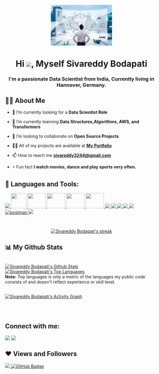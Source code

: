 <p align="center"> <img src="data-scientist.jpg" width="40%"></p>
<h1 align="center">Hi <img src="https://raw.githubusercontent.com/MartinHeinz/MartinHeinz/master/wave.gif" width="30px">, Myself Sivareddy Bodapati</h1>
<h3 align="center">I'm a passionate Data Scientist from India, Currently living in Hannover, Germany.</h3>


## 🙋‍♂️ About Me

- 🔭 I’m currently looking for a **Data Scientist Role**

- 🌱 I’m currently learning **Data Structures,Algorithms, AWS, and Transformers**

- 👯 I’m looking to collaborate on **Open Source Projects**

- 👨‍💻 All of my projects are available at **[My Portfolio](https://github.com/SivareddyBodapati?tab=repositories)**

- 📫 How to reach me **sivareddy3244@gmail.com**

- ⚡ Fun fact **I watch movies, dance and play sports very often.**

## 🚀 Languages and Tools:

<p align="left"> 
    <a href="https://www.python.org" target="_blank"> <img src="https://img.icons8.com/color/48/000000/python.png"/> </a> 
    <a href="https://numpy.org/" target="_blank"> <img src="https://dggulaitutorial.com/wp-content/uploads/2021/12/105040771-43887300-5a88-11eb-9f01-bee100b9ef22.png" width="50" height="50"/> </a> 
    <a href="https://matplotlib.org/" target="_blank"> <img src="https://static.javatpoint.com/tutorial/matplotlib/images/matplotlib-tutorial.png" width="60" height="50"/> </a> 
    <a href="https://scikit-learn.org/stable/" target="_blank"> <img src="https://upload.wikimedia.org/wikipedia/commons/thumb/0/05/Scikit_learn_logo_small.svg/1200px-Scikit_learn_logo_small.svg.png" width="60" height="50"/> </a> 
    <a href="https://pytorch.org/" target="_blank"> <img src="https://pytorch.org/assets/images/pytorch-logo.png" width="60" height="50"/> </a>
    <a href="https://flask.palletsprojects.com/en/2.1.x/" target="_blank"> <img src="https://eduardovra.github.io/assets/img/flask-logo.png" width="60" height="50"/> </a> 
    <a href="https://developer.mozilla.org/en-US/docs/Web/JavaScript" target="_blank"> <img src="https://img.icons8.com/color/48/000000/javascript.png"/> </a> 
    <a href="https://www.w3.org/html/" target="_blank"> <img src="https://img.icons8.com/color/48/000000/html-5.png"/> </a> 
    <a href="https://www.w3schools.com/css/" target="_blank"> <img src="https://img.icons8.com/color/48/000000/css3.png"/> </a> 
    <a href="https://getbootstrap.com" target="_blank"> <img src="https://img.icons8.com/color/48/000000/bootstrap.png"/> </a> 
    <a style="padding-right:8px;" href="https://www.mysql.com/" target="_blank"> <img src="https://img.icons8.com/fluent/50/000000/mysql-logo.png"/> </a>
    <a href="https://postman.com" target="_blank"> <img src="https://www.vectorlogo.zone/logos/getpostman/getpostman-icon.svg" alt="postman" width="45" height="45"/> </a>   
    <a href="https://git-scm.com/" target="_blank"> <img src="https://img.icons8.com/color/48/000000/git.png"/> </a> 
</p>

<!-- [![React Badge](https://img.shields.io/badge/-React-61DBFB?style=for-the-badge&labelColor=black&logo=react&logoColor=61DBFB)](#)  [![Javascript Badge](https://img.shields.io/badge/-Javascript-F0DB4F?style=for-the-badge&labelColor=black&logo=javascript&logoColor=F0DB4F)](#) [![Typescript Badge](https://img.shields.io/badge/-Typescript-007acc?style=for-the-badge&labelColor=black&logo=typescript&logoColor=007acc)](#) [![Nodejs Badge](https://img.shields.io/badge/-Nodejs-3C873A?style=for-the-badge&labelColor=black&logo=node.js&logoColor=3C873A)](#) [![GraphQL Badge](https://img.shields.io/badge/-GraphQl-e535ab?style=for-the-badge&labelColor=black&logo=node.js&logoColor=e535ab)](#) -->
<br/>

<p align="center">
    <a href="https://github.com/SivareddyBodapati/github-readme-streak-stats">
        <img title="🔥 Get streak stats for your profile at git.io/streak-stats" alt="Sivareddy Bodapati's streak" src="https://github-readme-streak-stats.herokuapp.com/?user=SivareddyBodapati&theme=black-ice&hide_border=true&stroke=0000&background=060A0CD0"/>
    </a>
</p>

## 📊 My Github Stats

  <br/>
    <a href="https://github.com/SivareddyBodapati/github-readme-stats"><img alt="Sivareddy Bodapati's Github Stats" src="https://github-readme-stats.vercel.app/api?username=SivareddyBodapati&show_icons=true&count_private=true&theme=react&hide_border=true&bg_color=0D1117" /></a>
 <a href="https://github.com/SivareddyBodapati/github-readme-stats"><img alt="Sivareddy Bodapati's Top Languages" src="https://github-readme-stats.vercel.app/api/top-langs/?username=SivareddyBodapati&langs_count=8&count_private=true&layout=compact&theme=react&hide_border=true&bg_color=0D1117" /></a> 
  <br/>
  <b>Note:</b> Top languages is only a metric of the languages my public code consists of and doesn't reflect experience or skill level.

<br/>
<br/>

<a href="https://github.com/SivareddyBodapati/github-readme-activity-graph"><img alt="Sivareddy Bodapati's Activity Graph" src="https://activity-graph.herokuapp.com/graph?username=SivareddyBodapati&bg_color=0D1117&color=5BCDEC&line=5BCDEC&point=FFFFFF&hide_border=true" /></a>

<br/>
<br/>

## Connect with me:
<p align="left">

<a href = "https://www.linkedin.com/in/sivareddy-bodapati//"><img src="https://img.icons8.com/fluent/48/000000/linkedin.png"/></a>
<a href = "https://twitter.com/bodapati324"><img src="https://img.icons8.com/fluent/48/000000/twitter.png"/></a>

</p>

## ❤ Views and Followers
<a href="https://github.com/SivareddyBodapati/github-profile-views-counter">
    <img src="https://komarev.com/ghpvc/?username=SivareddyBodapati">
</a>
<a href="https://github.com/SivareddyBodapati?tab=followers"><img src="https://img.shields.io/github/followers/SivareddyBodapati?label=Followers&style=social" alt="GitHub Badge"></a>

<!---
SivareddyBodapati/SivareddyBodapati is a ✨ special ✨ repository because its `README.md` (this file) appears on your GitHub profile.
You can click the Preview link to take a look at your changes.
--->
